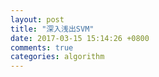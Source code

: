 ```yaml
---
layout: post
title: "深入浅出SVM"
date: 2017-03-15 15:14:26 +0800
comments: true
categories: algorithm
---
```

